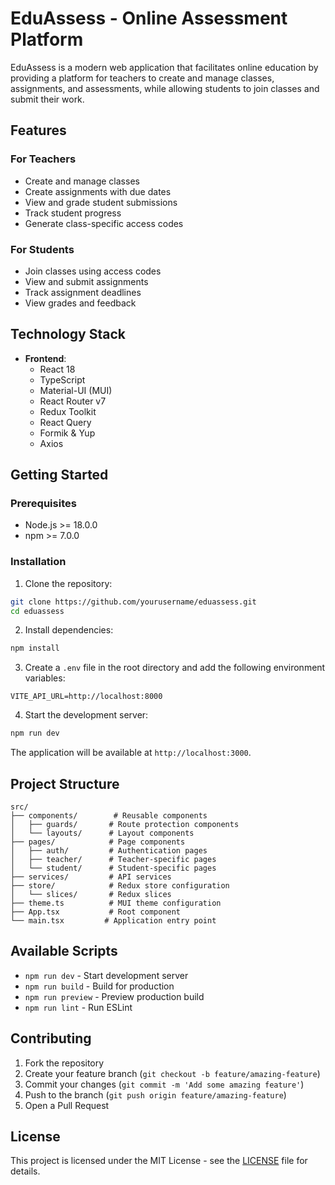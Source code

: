 # EduAssess - Online Assessment Platform

EduAssess is a modern web application that facilitates online education by providing a platform for teachers to create and manage classes, assignments, and assessments, while allowing students to join classes and submit their work.

## Features

### For Teachers

- Create and manage classes
- Create assignments with due dates
- View and grade student submissions
- Track student progress
- Generate class-specific access codes

### For Students

- Join classes using access codes
- View and submit assignments
- Track assignment deadlines
- View grades and feedback

## Technology Stack

- **Frontend**:
  - React 18
  - TypeScript
  - Material-UI (MUI)
  - React Router v7
  - Redux Toolkit
  - React Query
  - Formik & Yup
  - Axios

## Getting Started

### Prerequisites

- Node.js >= 18.0.0
- npm >= 7.0.0

### Installation

1. Clone the repository:

```bash
git clone https://github.com/yourusername/eduassess.git
cd eduassess
```

2. Install dependencies:

```bash
npm install
```

3. Create a `.env` file in the root directory and add the following environment variables:

```env
VITE_API_URL=http://localhost:8000
```

4. Start the development server:

```bash
npm run dev
```

The application will be available at `http://localhost:3000`.

## Project Structure

```
src/
├── components/        # Reusable components
│   ├── guards/       # Route protection components
│   └── layouts/      # Layout components
├── pages/            # Page components
│   ├── auth/         # Authentication pages
│   ├── teacher/      # Teacher-specific pages
│   └── student/      # Student-specific pages
├── services/         # API services
├── store/            # Redux store configuration
│   └── slices/       # Redux slices
├── theme.ts          # MUI theme configuration
├── App.tsx           # Root component
└── main.tsx         # Application entry point
```

## Available Scripts

- `npm run dev` - Start development server
- `npm run build` - Build for production
- `npm run preview` - Preview production build
- `npm run lint` - Run ESLint

## Contributing

1. Fork the repository
2. Create your feature branch (`git checkout -b feature/amazing-feature`)
3. Commit your changes (`git commit -m 'Add some amazing feature'`)
4. Push to the branch (`git push origin feature/amazing-feature`)
5. Open a Pull Request

## License

This project is licensed under the MIT License - see the [LICENSE](LICENSE) file for details.
